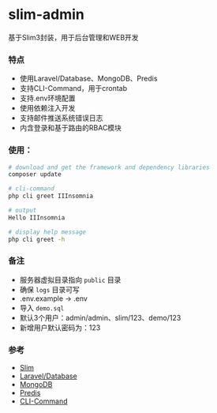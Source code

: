 # slim-admin

基于Slim3封装，用于后台管理和WEB开发

### 特点

* 使用Laravel/Database、MongoDB、Predis
* 支持CLI-Command，用于crontab
* 支持.env环境配置
* 使用依赖注入开发
* 支持邮件推送系统错误日志
* 内含登录和基于路由的RBAC模块

### 使用：

```sh
# download and get the framework and dependency libraries
composer update
```

```sh
# cli-command
php cli greet IIInsomnia

# output
Hello IIInsomnia

# display help message
php cli greet -h
```

### 备注

* 服务器虚拟目录指向 `public` 目录
* 确保 `logs` 目录可写
* .env.example -> .env
* 导入 `demo.sql`
* 默认3个用户：admin/admin、slim/123、demo/123
* 新增用户默认密码为：123

### 参考

* [Slim](http://www.slimphp.net/)
* [Laravel/Database](https://laravel.com/docs/5.4/database)
* [MongoDB](https://docs.mongodb.com/php-library/master/tutorial/)
* [Predis](https://packagist.org/packages/predis/predis)
* [CLI-Command](http://symfony.com/doc/current/components/console.html)